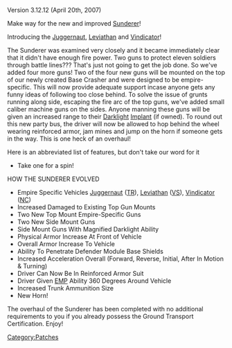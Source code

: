 Version 3.12.12 (April 20th, 2007)

Make way for the new and improved [Sunderer](Sunderer "wikilink")!

Introducing the [Juggernaut](Juggernaut "wikilink"),
[Leviathan](Leviathan "wikilink") and
[Vindicator](Vindicator "wikilink")!

The Sunderer was examined very closely and it became immediately clear
that it didn't have enough fire power. Two guns to protect eleven
soldiers through battle lines??? That's just not going to get the job
done. So we've added four more guns! Two of the four new guns will be
mounted on the top of our newly created Base Crasher and were designed
to be empire-specific. This will now provide adequate support incase
anyone gets any funny ideas of following too close behind. To solve the
issue of grunts running along side, escaping the fire arc of the top
guns, we've added small caliber machine guns on the sides. Anyone
manning these guns will be given an increased range to their
[Darklight](Darklight "wikilink") [Implant](Implant "wikilink") (if
owned). To round out this new party bus, the driver will now be allowed
to hop behind the wheel wearing reinforced armor, jam mines and jump on
the horn if someone gets in the way. This is one heck of an overhaul!

Here is an abbreviated list of features, but don't take our word for it
- Take one for a spin!

HOW THE SUNDERER EVOLVED

-   Empire Specific Vehicles [Juggernaut](Juggernaut "wikilink")
    ([TR](TR "wikilink")), [Leviathan](Leviathan "wikilink")
    ([VS](VS "wikilink")), [Vindicator](Vindicator "wikilink")
    ([NC](NC "wikilink"))
-   Increased Damaged to Existing Top Gun Mounts
-   Two New Top Mount Empire-Specific Guns
-   Two New Side Mount Guns
-   Side Mount Guns With Magnified Darklight Ability
-   Physical Armor Increase At Front of Vehicle
-   Overall Armor Increase To Vehicle
-   Ability To Penetrate Defender Module Base Shields
-   Increased Acceleration Overall (Forward, Reverse, Initial, After In
    Motion & Turning)
-   Driver Can Now Be In Reinforced Armor Suit
-   Driver Given [EMP](EMP "wikilink") Ability 360 Degrees Around
    Vehicle
-   Increased Trunk Ammunition Size
-   New Horn!

The overhaul of the Sunderer has been completed with no additional
requirements to you if you already possess the Ground Transport
Certification. Enjoy!

[Category:Patches](Category:Patches "wikilink")